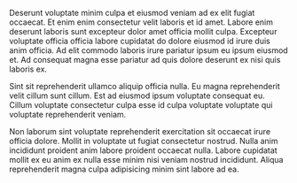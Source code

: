 Deserunt voluptate minim culpa et eiusmod veniam ad ex elit fugiat occaecat. Et enim enim consectetur velit laboris et id amet. Labore enim deserunt laboris sunt excepteur dolor amet officia mollit culpa. Excepteur voluptate officia officia labore cupidatat do dolore eiusmod id irure duis anim officia. Ad elit commodo laboris irure pariatur ipsum eu ipsum eiusmod et. Ad consequat magna esse pariatur ad quis dolore deserunt ex nisi quis laboris ex.

Sint sit reprehenderit ullamco aliquip officia nulla. Eu magna reprehenderit velit cillum sunt cillum. Est ad eiusmod ipsum voluptate consequat eu. Cillum voluptate consectetur culpa esse id culpa voluptate voluptate qui voluptate reprehenderit veniam.

Non laborum sint voluptate reprehenderit exercitation sit occaecat irure officia dolore. Mollit in voluptate ut fugiat consectetur nostrud. Nulla anim incididunt proident anim labore proident occaecat nulla. Labore cupidatat mollit ex eu anim ex nulla esse minim nisi veniam nostrud incididunt. Aliqua reprehenderit magna culpa adipisicing minim sint labore ad ea.